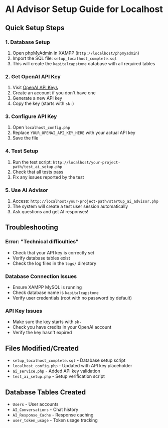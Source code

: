 # AI Advisor Setup Guide for Localhost

## Quick Setup Steps

### 1. Database Setup
1. Open phpMyAdmin in XAMPP (`http://localhost/phpmyadmin`)
2. Import the SQL file: `setup_localhost_complete.sql`
3. This will create the `kapitalcapstone` database with all required tables

### 2. Get OpenAI API Key
1. Visit [OpenAI API Keys](https://platform.openai.com/api-keys)
2. Create an account if you don't have one
3. Generate a new API key
4. Copy the key (starts with `sk-`)

### 3. Configure API Key
1. Open `localhost_config.php`
2. Replace `YOUR_OPENAI_API_KEY_HERE` with your actual API key
3. Save the file

### 4. Test Setup
1. Run the test script: `http://localhost/your-project-path/test_ai_setup.php`
2. Check that all tests pass
3. Fix any issues reported by the test

### 5. Use AI Advisor
1. Access: `http://localhost/your-project-path/startup_ai_advisor.php`
2. The system will create a test user session automatically
3. Ask questions and get AI responses!

## Troubleshooting

### Error: "Technical difficulties"
- Check that your API key is correctly set
- Verify database tables exist
- Check the log files in the `logs/` directory

### Database Connection Issues
- Ensure XAMPP MySQL is running
- Check database name is `kapitalcapstone`
- Verify user credentials (root with no password by default)

### API Key Issues
- Make sure the key starts with `sk-`
- Check you have credits in your OpenAI account
- Verify the key hasn't expired

## Files Modified/Created
- `setup_localhost_complete.sql` - Database setup script
- `localhost_config.php` - Updated with API key placeholder
- `ai_service.php` - Added API key validation
- `test_ai_setup.php` - Setup verification script

## Database Tables Created
- `Users` - User accounts
- `AI_Conversations` - Chat history
- `AI_Response_Cache` - Response caching
- `user_token_usage` - Token usage tracking 